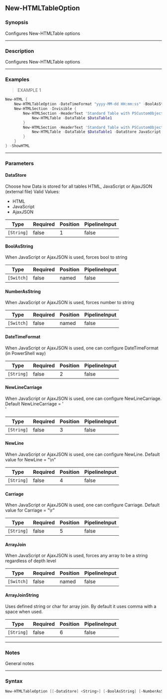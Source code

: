 New-HTMLTableOption
-------------------

### Synopsis
Configures New-HTMLTable options

---

### Description

Configures New-HTMLTable options

---

### Examples
> EXAMPLE 1

```PowerShell
New-HTML {
    New-HTMLTableOption -DateTimeFormat "yyyy-MM-dd HH:mm:ss" -BoolAsString
    New-HTMLSection -Invisible {
        New-HTMLSection -HeaderText 'Standard Table with PSCustomObjects' {
            New-HTMLTable -DataTable $DataTable1
        }
        New-HTMLSection -HeaderText 'Standard Table with PSCustomObjects' {
            New-HTMLTable -DataTable $DataTable1 -DataStore JavaScript
        }
    }
} -ShowHTML
```

---

### Parameters
#### **DataStore**
Choose how Data is stored for all tables HTML, JavaScript or AjaxJSON (external file)
Valid Values:

* HTML
* JavaScript
* AjaxJSON

|Type      |Required|Position|PipelineInput|
|----------|--------|--------|-------------|
|`[String]`|false   |1       |false        |

#### **BoolAsString**
When JavaScript or AjaxJSON is used, forces bool to string

|Type      |Required|Position|PipelineInput|
|----------|--------|--------|-------------|
|`[Switch]`|false   |named   |false        |

#### **NumberAsString**
When JavaScript or AjaxJSON is used, forces number to string

|Type      |Required|Position|PipelineInput|
|----------|--------|--------|-------------|
|`[Switch]`|false   |named   |false        |

#### **DateTimeFormat**
When JavaScript or AjaxJSON is used, one can configure DateTimeFormat (in PowerShell way)

|Type      |Required|Position|PipelineInput|
|----------|--------|--------|-------------|
|`[String]`|false   |2       |false        |

#### **NewLineCarriage**
When JavaScript or AjaxJSON is used, one can configure NewLineCarriage. Default NewLineCarriage = '<br>'

|Type      |Required|Position|PipelineInput|
|----------|--------|--------|-------------|
|`[String]`|false   |3       |false        |

#### **NewLine**
When JavaScript or AjaxJSON is used, one can configure NewLine. Default value for NewLine = "\n"

|Type      |Required|Position|PipelineInput|
|----------|--------|--------|-------------|
|`[String]`|false   |4       |false        |

#### **Carriage**
When JavaScript or AjaxJSON is used, one can configure Carriage. Default value for Carriage = "\r"

|Type      |Required|Position|PipelineInput|
|----------|--------|--------|-------------|
|`[String]`|false   |5       |false        |

#### **ArrayJoin**
When JavaScript or AjaxJSON is used, forces any array to be a string regardless of depth level

|Type      |Required|Position|PipelineInput|
|----------|--------|--------|-------------|
|`[Switch]`|false   |named   |false        |

#### **ArrayJoinString**
Uses defined string or char for array join. By default it uses comma with a space when used.

|Type      |Required|Position|PipelineInput|
|----------|--------|--------|-------------|
|`[String]`|false   |6       |false        |

---

### Notes
General notes

---

### Syntax
```PowerShell
New-HTMLTableOption [[-DataStore] <String>] [-BoolAsString] [-NumberAsString] [[-DateTimeFormat] <String>] [[-NewLineCarriage] <String>] [[-NewLine] <String>] [[-Carriage] <String>] [-ArrayJoin] [[-ArrayJoinString] <String>] [<CommonParameters>]
```
